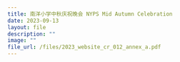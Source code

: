 ```yaml
---
title: 南洋小学中秋庆祝晚会 NYPS Mid Autumn Celebration
date: 2023-09-13
layout: file
description: ""
image: ""
file_url: /files/2023_website_cr_012_annex_a.pdf
---
```

